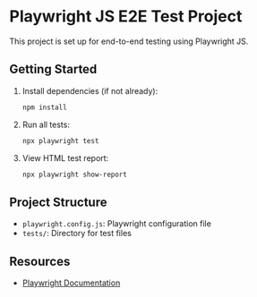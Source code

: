 # Playwright JS E2E Test Project

This project is set up for end-to-end testing using Playwright JS.

## Getting Started

1. Install dependencies (if not already):
   ```zsh
   npm install
   ```
2. Run all tests:
   ```zsh
   npx playwright test
   ```
3. View HTML test report:
   ```zsh
   npx playwright show-report
   ```

## Project Structure
- `playwright.config.js`: Playwright configuration file
- `tests/`: Directory for test files

## Resources
- [Playwright Documentation](https://playwright.dev/docs/intro)
